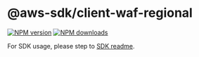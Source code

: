 # @aws-sdk/client-waf-regional

[![NPM version](https://img.shields.io/npm/v/@aws-sdk/client-waf-regional/beta.svg)](https://www.npmjs.com/package/@aws-sdk/client-waf-regional)
[![NPM downloads](https://img.shields.io/npm/dm/@aws-sdk/client-waf-regional.svg)](https://www.npmjs.com/package/@aws-sdk/client-waf-regional)

For SDK usage, please step to [SDK readme](https://github.com/aws/aws-sdk-js-v3).
